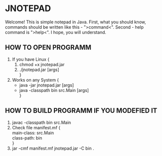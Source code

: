 # JNOTEPAD
Welcome! This is simple notepad in Java.
First, what you should know, commands should be written like this - ">command<".
Second - help command is ">help<".
I hope, you will understand.

HOW TO OPEN PROGRAMM
--------------------
1) If you have Linux {
    1. chmod +x jnotepad.jar
    2. ./jnotepad.jar [args]<br>
}
2) Works on any System {
    * java -jar jnotepad.jar [args]
    * java -classpath bin src.Main [args]<br>
}

HOW TO BUILD PROGRAMM IF YOU MODEFIED IT
----------------------------------------
1) javac -classpath bin src.Main
2) Check file manifest.mf {  
    main-class: src.Main  
    class-path: bin  
}
3) jar -cmf manifest.mf jnotepad.jar -C bin .